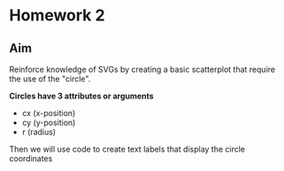 # Homework 2
## Aim
Reinforce knowledge of SVGs by creating a basic scatterplot that require the use of the "circle".

**Circles have 3 attributes or arguments**
- cx (x-position)
- cy (y-position)
- r (radius)

Then we will use code to create text labels that display the circle coordinates
